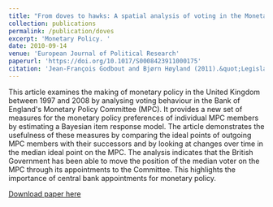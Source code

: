 ```yaml
---
title: "From doves to hawks: A spatial analysis of voting in the Monetary Policy Committee of the Bank of England"
collection: publications
permalink: /publication/doves
excerpt: 'Monetary Policy. '
date: 2010-09-14
venue: 'European Journal of Political Research'
paperurl: 'https://doi.org/10.1017/S0008423911000175'
citation: 'Jean-François Godbout and Bjørn Høyland (2011).&quot;Legislative Voting in the Canadian Parliament.&quot;<i> Canadian Journal of Political Science</i>  44 (2) 367 - 388.'
---
```

This article examines the making of monetary policy in the United Kingdom between 1997 and 2008 by analysing voting behaviour in the Bank of England's Monetary Policy Committee (MPC). It provides a new set of measures for the monetary policy preferences of individual MPC members by estimating a Bayesian item response model. The article demonstrates the usefulness of these measures by comparing the ideal points of outgoing MPC members with their successors and by looking at changes over time in the median ideal point on the MPC. The analysis indicates that the British Government has been able to move the position of the median voter on the MPC through its appointments to the Committee. This highlights the importance of central bank appointments for monetary policy.

[Download paper here](http://onlinelibrary.wiley.com/doi/10.1111/j.1475-6765.2010.01916.x/epdf)
